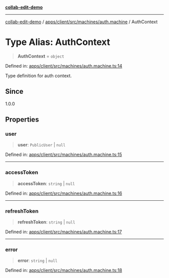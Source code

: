 [**collab-edit-demo**](../../../../../../README.md)

***

[collab-edit-demo](../../../../../../README.md) / [apps/client/src/machines/auth.machine](../README.md) / AuthContext

# Type Alias: AuthContext

> **AuthContext** = `object`

Defined in: [apps/client/src/machines/auth.machine.ts:14](https://github.com/austyle-io/pub-sub-demo/blob/00b2f1e9b947d5e964db5c3be9502513c4374263/apps/client/src/machines/auth.machine.ts#L14)

Type definition for auth context.

## Since

1.0.0

## Properties

### user

> **user**: `PublicUser` \| `null`

Defined in: [apps/client/src/machines/auth.machine.ts:15](https://github.com/austyle-io/pub-sub-demo/blob/00b2f1e9b947d5e964db5c3be9502513c4374263/apps/client/src/machines/auth.machine.ts#L15)

***

### accessToken

> **accessToken**: `string` \| `null`

Defined in: [apps/client/src/machines/auth.machine.ts:16](https://github.com/austyle-io/pub-sub-demo/blob/00b2f1e9b947d5e964db5c3be9502513c4374263/apps/client/src/machines/auth.machine.ts#L16)

***

### refreshToken

> **refreshToken**: `string` \| `null`

Defined in: [apps/client/src/machines/auth.machine.ts:17](https://github.com/austyle-io/pub-sub-demo/blob/00b2f1e9b947d5e964db5c3be9502513c4374263/apps/client/src/machines/auth.machine.ts#L17)

***

### error

> **error**: `string` \| `null`

Defined in: [apps/client/src/machines/auth.machine.ts:18](https://github.com/austyle-io/pub-sub-demo/blob/00b2f1e9b947d5e964db5c3be9502513c4374263/apps/client/src/machines/auth.machine.ts#L18)
